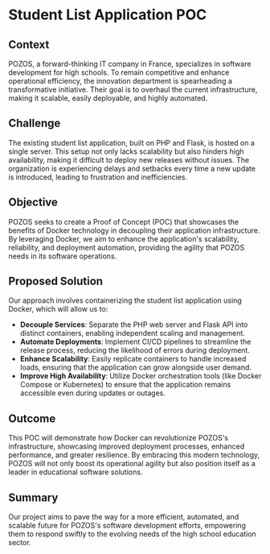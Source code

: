 # Student List Application POC

## Context
POZOS, a forward-thinking IT company in France, specializes in software development for high schools. To remain competitive and enhance operational efficiency, the innovation department is spearheading a transformative initiative. Their goal is to overhaul the current infrastructure, making it scalable, easily deployable, and highly automated.

## Challenge
The existing student list application, built on PHP and Flask, is hosted on a single server. This setup not only lacks scalability but also hinders high availability, making it difficult to deploy new releases without issues. The organization is experiencing delays and setbacks every time a new update is introduced, leading to frustration and inefficiencies.

## Objective
POZOS seeks to create a Proof of Concept (POC) that showcases the benefits of Docker technology in decoupling their application infrastructure. By leveraging Docker, we aim to enhance the application's scalability, reliability, and deployment automation, providing the agility that POZOS needs in its software operations.

## Proposed Solution
Our approach involves containerizing the student list application using Docker, which will allow us to:

- **Decouple Services**: Separate the PHP web server and Flask API into distinct containers, enabling independent scaling and management.
- **Automate Deployments**: Implement CI/CD pipelines to streamline the release process, reducing the likelihood of errors during deployment.
- **Enhance Scalability**: Easily replicate containers to handle increased loads, ensuring that the application can grow alongside user demand.
- **Improve High Availability**: Utilize Docker orchestration tools (like Docker Compose or Kubernetes) to ensure that the application remains accessible even during updates or outages.

## Outcome
This POC will demonstrate how Docker can revolutionize POZOS's infrastructure, showcasing improved deployment processes, enhanced performance, and greater resilience. By embracing this modern technology, POZOS will not only boost its operational agility but also position itself as a leader in educational software solutions.

## Summary
Our project aims to pave the way for a more efficient, automated, and scalable future for POZOS's software development efforts, empowering them to respond swiftly to the evolving needs of the high school education sector.

